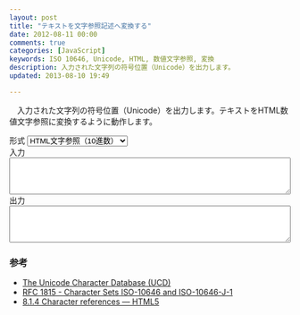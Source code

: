 ```yaml
---
layout: post
title: "テキストを文字参照記述へ変換する"
date: 2012-08-11 00:00
comments: true
categories: [JavaScript]
keywords: ISO 10646, Unicode, HTML, 数値文字参照, 変換
description: 入力された文字列の符号位置（Unicode）を出力します。
updated: 2013-08-10 19:49

---
```


　入力された文字列の符号位置（Unicode）を出力します。テキストをHTML数値文字参照に変換するように動作します。

<!-- more -->

<form id="convert-text-to-character-references">
<label>形式 <select><option>HTML文字参照（10進数）</option><option>HTML文字参照（16進数）</option><option>符号位置のみ（10進数）</option><option>符号位置のみ（16進数）</option></select></label><br>
<label>入力 <textarea rows="4" style="width: 100%;"></textarea></label>
<label>出力 <output><textarea rows="4" style="width: 100%;" readonly=True></textarea></output></label>
<script> (function(){
function decimal_form(codepoint) { return "&#" + codepoint.toString(10) + ";"; }
function hexadecimal_form(codepoint) { return "&#x" + codepoint.toString(16) + ";"; }
function decimal_delimit_space(codepoint) { return codepoint.toString(10) + " "; }
function hexadecimal_delimit_space(codepoint) { return codepoint.toString(16) + " "; }
function convert_text_to_character_references(text) {
  for (var encoded="", i=0; i<text.length; i++)
    if (s.selectedIndex === 0) encoded += decimal_form(text.charCodeAt(i));
    else if (s.selectedIndex === 1) encoded += hexadecimal_form(text.charCodeAt(i));
    else if (s.selectedIndex === 2) encoded += decimal_delimit_space(text.charCodeAt(i));
    else if (s.selectedIndex === 3) encoded += hexadecimal_delimit_space(text.charCodeAt(i));
  o.value = encoded;
}
function eventhandler(event) {
  if (text === i.value && event.type !== "change")
    return;
  else
    convert_text_to_character_references(text = i.value);
}
var text = "";
var f = document.getElementById("convert-text-to-character-references");
var s = f.getElementsByTagName("select")[0];
var i = f.getElementsByTagName("textarea")[0];
var o = f.getElementsByTagName("textarea")[1];
i.onkeydown = eventhandler;
i.onkeyup   = eventhandler;
s.onchange  = eventhandler;
})(); </script>
</form>

### 参考

- [The Unicode Character Database (UCD)](http://www.unicode.org/Public/UCD/latest/ucd/)
- [RFC 1815 - Character Sets ISO-10646 and ISO-10646-J-1](http://www.ietf.org/rfc/rfc1815.txt)
- [8.1.4 Character references — HTML5](http://www.w3.org/TR/html5/syntax.html#character-references)
